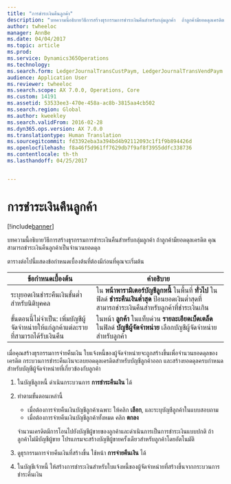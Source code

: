 ```yaml
---
title: "การชำระเงินคืนลูกค้า"
description: "บทความนี้อธิบายวิธีการสร้างธุรกรรมการชำระเงินคืนสำหรับกลุ่มลูกค้า  ถ้าลูกค้ามียอดดุลเครดิต คุณสามารถชำระเงินคืนลูกค้าเป็นจำนวนยอดดุล"
author: twheeloc
manager: AnnBe
ms.date: 04/04/2017
ms.topic: article
ms.prod: 
ms.service: Dynamics365Operations
ms.technology: 
ms.search.form: LedgerJournalTransCustPaym, LedgerJournalTransVendPaym
audience: Application User
ms.reviewer: twheeloc
ms.search.scope: AX 7.0.0, Operations, Core
ms.custom: 14191
ms.assetid: 53533ee3-470e-458a-ac8b-3815aa4cb502
ms.search.region: Global
ms.author: kweekley
ms.search.validFrom: 2016-02-28
ms.dyn365.ops.version: AX 7.0.0
ms.translationtype: Human Translation
ms.sourcegitcommit: fd3392eba3a394bd4b92112093c1f1f9b894426d
ms.openlocfilehash: f8a46f5d961ff7629db7f9af8f3955ddfc338736
ms.contentlocale: th-th
ms.lasthandoff: 04/25/2017


---
```


# <a name="reimburse-customers"></a>การชำระเงินคืนลูกค้า

[!include[banner](../includes/banner.md)]


บทความนี้อธิบายวิธีการสร้างธุรกรรมการชำระเงินคืนสำหรับกลุ่มลูกค้า  ถ้าลูกค้ามียอดดุลเครดิต คุณสามารถชำระเงินคืนลูกค้าเป็นจำนวนยอดดุล 

ตารางต่อไปนี้แสดงข้อกำหนดเบื้องต้นที่ต้องมีก่อนที่คุณจะเริ่มต้น

| ข้อกำหนดเบื้องต้น                                                            | คำอธิบาย                                                                                                                                                                                 |
|-------------------------------------------------------------------------|---------------------------------------------------------------------------------------------------------------------------------------------------------------------------------------------|
| ระบุยอดเงินชำระคืนเงินขั้นต่ำสำหรับนิติบุคคล          | ใน **หน้าพารามิเตอร์บัญชีลูกหนี้** ในพื้นที่ **ทั่วไป** ในฟิลด์ **ชำระคืนเงินต่ำสุด** ป้อนยอดเงินต่ำสุดที่สามารถชำระเงินคืนสำหรับลูกค้าที่ชำระเงินเกิน |
| ขั้นตอนนี้ไม่จำเป็น: เพิ่มบัญชีผู้จัดจำหน่ายให้แก่ลูกค้าแต่ละรายที่สามารถได้รับเงินคืน | ในหน้า **ลูกค้า** ในแท็บด่วน **รายละเอียดเบ็ดเตล็ด** ในฟิลด์ **บัญชีผู้จัดจำหน่าย** เลือกบัญชีผู้จัดจำหน่ายสำหรับลูกค้า                                           |

เมื่อคุณสร้างธุรกรรมการจ่ายคืนเงิน ใบแจ้งหนี้ของผู้จัดจำหน่ายจะถูกสร้างขึ้นเพื่อจำนวนยอดดุลของเครดิต กระบวนการชำระคืนเงินจะลบยอดดุลเครดิตสำหรับบัญชีลูกค้าออก และสร้างยอดดุลครบกำหนดสำหรับบัญชีผู้จัดจำหน่ายที่เกี่ยวข้องกับลูกค้า

1.  ในบัญชีลูกหนี้ ดำเนินกระบวนการ **การชำระคืนเงิน** ได้
2.  ทำตามขั้นตอนเหล่านี้
    -   เมื่อต้องการจ่ายคืนเงินบัญชีลูกค้าเฉพาะ ให้คลิก **เลือก**, และระบุบัญชีลูกค้าในแบบสอบถาม
    -   เมื่อต้องการจ่ายคืนเงินบัญชีลูกค้าทั้งหมด คลิก **ตกลง**

    จำนวนเครดิตมีการโอนไปยังบัญชีผู้ขายของลูกค้าและดำเนินการเป็นการชำระเงินแบบปกติ ถ้าลูกค้าไม่มีบัญชีผู้ขาย โปรแกรมจะสร้างบัญชีผู้ขายครั้งเดียวสำหรับลูกค้าโดยอัตโนมัติ
3.  ดูธุรกรรมการจ่ายคืนเงินที่สร้างขึ้น ใช้หน้า **การจ่ายคืนเงิน** ได้
4.  ในบัญชีเจ้าหนี้ ให้สร้างการชำระเงินสำหรับใบแจ้งหนี้ของผู้จัดจำหน่ายที่สร้างขึ้นจากกระบวนการชำระคืนเงิน





